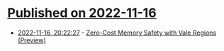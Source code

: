# [Published on 2022-11-16](index.md)

* [2022-11-16, 20:22:27](https://lobste.rs/s/crpnzv/zero_cost_memory_safety_with_vale_regions) - [Zero-Cost Memory Safety with Vale Regions (Preview)](https://verdagon.dev/blog/zero-cost-memory-safety-regions-overview)
